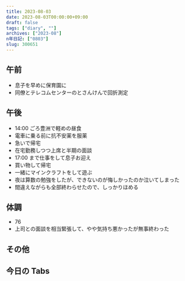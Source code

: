 ```yaml
---
title: 2023-08-03
date: 2023-08-03T00:00:00+09:00
draft: false
tags: ["diary", ""]
archives: ["2023-08"]
n年日記: ["0803"]
slug: 300651
---
```


## 午前

- 息子を早めに保育園に
- 同僚とテレコムセンターのとさんけんで回折測定

## 午後

- 14:00 ごろ豊洲で軽めの昼食
- 電車に乗る前に抗不安薬を服薬
- 急いで帰宅
- 在宅勤務しつつ上席と半期の面談
- 17:00 まで仕事をして息子お迎え
- 買い物して帰宅
- 一緒にマインクラフトをして遊ぶ
- 夜は算数の勉強をしたが、できないのが悔しかったのか泣いてしまった
- 間違えながらも全部終わらせたので、しっかりほめる

## 体調

- 76
- 上司との面談を相当緊張して、やや気持ち悪かったが無事終わった

## その他

## 今日の Tabs
